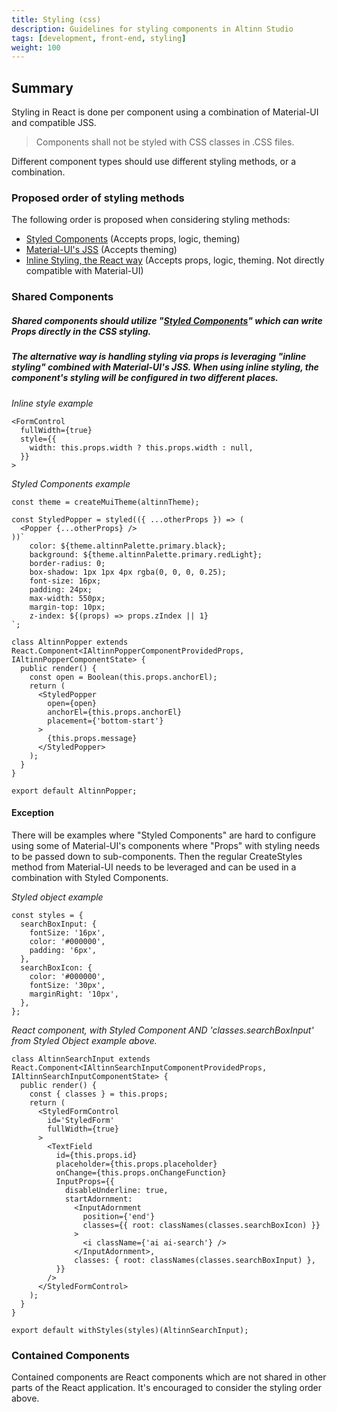 ```yaml
---
title: Styling (css)
description: Guidelines for styling components in Altinn Studio
tags: [development, front-end, styling]
weight: 100
---
```


## Summary

Styling in React is done per component using a combination of Material-UI and compatible JSS.

> Components shall not be styled with CSS classes in .CSS files.

Different component types should use different styling methods, or a combination.

### Proposed order of styling methods

The following order is proposed when considering styling methods:

- [Styled Components](https://material-ui.com/guides/interoperability/#styled-components) (Accepts props, logic, theming)
- [Material-UI's JSS](https://material-ui.com/customization/css-in-js/) (Accepts theming)
- [Inline Styling, the React way](https://reactjs.org/docs/dom-elements.html#style) (Accepts props, logic, theming. Not directly compatible with Material-UI)

### Shared Components

##### Shared components should utilize "[Styled Components](https://material-ui.com/guides/interoperability/#styled-components)" which can write Props directly in the CSS styling.

##### The alternative way is handling styling via props is leveraging "inline styling" combined with Material-UI's JSS. When using inline styling, the component's styling will be configured in two different places.

*Inline style example*

````tsx
<FormControl
  fullWidth={true}
  style={{
    width: this.props.width ? this.props.width : null,
  }}
>
````

*Styled Components example*

```tsx
const theme = createMuiTheme(altinnTheme);

const StyledPopper = styled(({ ...otherProps }) => (
  <Popper {...otherProps} />
))`
    color: ${theme.altinnPalette.primary.black};
    background: ${theme.altinnPalette.primary.redLight};
    border-radius: 0;
    box-shadow: 1px 1px 4px rgba(0, 0, 0, 0.25);
    font-size: 16px;
    padding: 24px;
    max-width: 550px;
    margin-top: 10px;
    z-index: ${(props) => props.zIndex || 1}
`;

class AltinnPopper extends React.Component<IAltinnPopperComponentProvidedProps, IAltinnPopperComponentState> {
  public render() {
    const open = Boolean(this.props.anchorEl);
    return (
      <StyledPopper
        open={open}
        anchorEl={this.props.anchorEl}
        placement={'bottom-start'}
      >
        {this.props.message}
      </StyledPopper>
    );
  }
}

export default AltinnPopper;
```

#### Exception

There will be examples where "Styled Components" are hard to configure using some of Material-UI's components where "Props" with styling needs to be passed down to sub-components. Then the regular CreateStyles method from Material-UI needs to be leveraged and can be used in a combination with Styled Components.

*Styled object example*

```tsx
const styles = {
  searchBoxInput: {
    fontSize: '16px',
    color: '#000000',
    padding: '6px',
  },
  searchBoxIcon: {
    color: '#000000',
    fontSize: '30px',
    marginRight: '10px',
  },
};
```

*React component, with Styled Component AND 'classes.searchBoxInput' from Styled Object example above.*

```tsx
class AltinnSearchInput extends React.Component<IAltinnSearchInputComponentProvidedProps, IAltinnSearchInputComponentState> {
  public render() {
    const { classes } = this.props;
    return (
      <StyledFormControl
        id='StyledForm'
        fullWidth={true}
      >
        <TextField
          id={this.props.id}
          placeholder={this.props.placeholder}
          onChange={this.props.onChangeFunction}
          InputProps={{
            disableUnderline: true,
            startAdornment:
              <InputAdornment
                position={'end'}
                classes={{ root: classNames(classes.searchBoxIcon) }}
              >
                <i className={'ai ai-search'} />
              </InputAdornment>,
              classes: { root: classNames(classes.searchBoxInput) },
          }}
        />
      </StyledFormControl>
    );
  }
}

export default withStyles(styles)(AltinnSearchInput);
```

### Contained Components

Contained components are React components which are not shared in other parts of the React application. It's encouraged to consider the styling order above.

